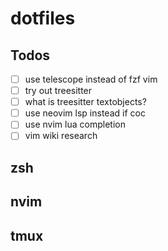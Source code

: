# dotfiles

## Todos

- [ ] use telescope instead of fzf vim
- [ ] try out treesitter
- [ ] what is treesitter textobjects?
- [ ] use neovim lsp instead if coc
- [ ] use nvim lua completion
- [ ] vim wiki research

## zsh

## nvim

## tmux
